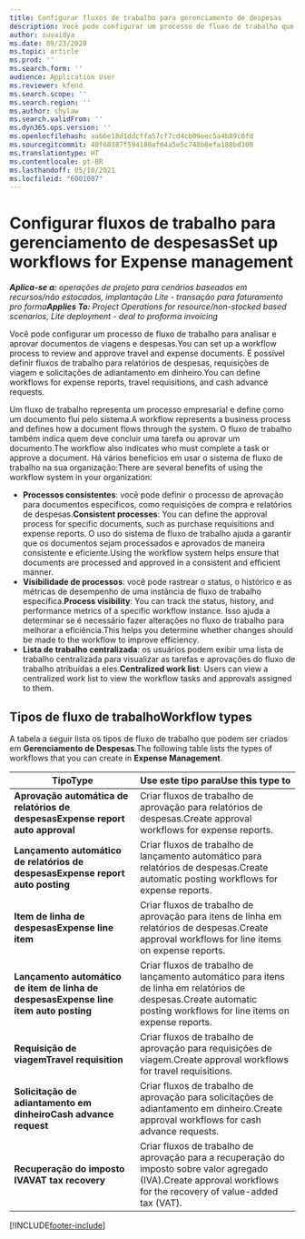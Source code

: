 ```yaml
---
title: Configurar fluxos de trabalho para gerenciamento de despesas
description: Você pode configurar um processo de fluxo de trabalho que é usado para analisar e aprovar documentos de viagens e despesas.
author: suvaidya
ms.date: 09/23/2020
ms.topic: article
ms.prod: ''
ms.search.form: ''
audience: Application User
ms.reviewer: kfend
ms.search.scope: ''
ms.search.region: ''
ms.author: shylaw
ms.search.validFrom: ''
ms.dyn365.ops.version: ''
ms.openlocfilehash: aab6e18d1ddcffa57cf7cd4cb09eec5a4b89c0fd
ms.sourcegitcommit: 40f68387f594180af64a5e5c748b6efa188bd300
ms.translationtype: HT
ms.contentlocale: pt-BR
ms.lasthandoff: 05/10/2021
ms.locfileid: "6001007"
---
```

# <a name="set-up-workflows-for-expense-management"></a><span data-ttu-id="afe9c-103">Configurar fluxos de trabalho para gerenciamento de despesas</span><span class="sxs-lookup"><span data-stu-id="afe9c-103">Set up workflows for Expense management</span></span>

<span data-ttu-id="afe9c-104">_**Aplica-se a:** operações de projeto para cenários baseados em recursos/não estocados, implantação Lite - transação para faturamento pro forma_</span><span class="sxs-lookup"><span data-stu-id="afe9c-104">_**Applies To:** Project Operations for resource/non-stocked based scenarios, Lite deployment - deal to proforma invoicing_</span></span>

<span data-ttu-id="afe9c-105">Você pode configurar um processo de fluxo de trabalho para analisar e aprovar documentos de viagens e despesas.</span><span class="sxs-lookup"><span data-stu-id="afe9c-105">You can set up a workflow process to review and approve travel and expense documents.</span></span> <span data-ttu-id="afe9c-106">É possível definir fluxos de trabalho para relatórios de despesas, requisições de viagem e solicitações de adiantamento em dinheiro.</span><span class="sxs-lookup"><span data-stu-id="afe9c-106">You can define workflows for expense reports, travel requisitions, and cash advance requests.</span></span>

<span data-ttu-id="afe9c-107">Um fluxo de trabalho representa um processo empresarial e define como um documento flui pelo sistema.</span><span class="sxs-lookup"><span data-stu-id="afe9c-107">A workflow represents a business process and defines how a document flows through the system.</span></span> <span data-ttu-id="afe9c-108">O fluxo de trabalho também indica quem deve concluir uma tarefa ou aprovar um documento.</span><span class="sxs-lookup"><span data-stu-id="afe9c-108">The workflow also indicates who must complete a task or approve a document.</span></span> <span data-ttu-id="afe9c-109">Há vários benefícios em usar o sistema de fluxo de trabalho na sua organização:</span><span class="sxs-lookup"><span data-stu-id="afe9c-109">There are several benefits of using the workflow system in your organization:</span></span>

- <span data-ttu-id="afe9c-110">**Processos consistentes**: você pode definir o processo de aprovação para documentos específicos, como requisições de compra e relatórios de despesas.</span><span class="sxs-lookup"><span data-stu-id="afe9c-110">**Consistent processes**: You can define the approval process for specific documents, such as purchase requisitions and expense reports.</span></span> <span data-ttu-id="afe9c-111">O uso do sistema de fluxo de trabalho ajuda a garantir que os documentos sejam processados e aprovados de maneira consistente e eficiente.</span><span class="sxs-lookup"><span data-stu-id="afe9c-111">Using the workflow system helps ensure that documents are processed and approved in a consistent and efficient manner.</span></span>
- <span data-ttu-id="afe9c-112">**Visibilidade de processos**: você pode rastrear o status, o histórico e as métricas de desempenho de uma instância de fluxo de trabalho específica.</span><span class="sxs-lookup"><span data-stu-id="afe9c-112">**Process visibility**: You can track the status, history, and performance metrics of a specific workflow instance.</span></span> <span data-ttu-id="afe9c-113">Isso ajuda a determinar se é necessário fazer alterações no fluxo de trabalho para melhorar a eficiência.</span><span class="sxs-lookup"><span data-stu-id="afe9c-113">This helps you determine whether changes should be made to the workflow to improve efficiency.</span></span>
- <span data-ttu-id="afe9c-114">**Lista de trabalho centralizada**: os usuários podem exibir uma lista de trabalho centralizada para visualizar as tarefas e aprovações do fluxo de trabalho atribuídas a eles.</span><span class="sxs-lookup"><span data-stu-id="afe9c-114">**Centralized work list**: Users can view a centralized work list to view the workflow tasks and approvals assigned to them.</span></span> 

## <a name="workflow-types"></a><span data-ttu-id="afe9c-115">Tipos de fluxo de trabalho</span><span class="sxs-lookup"><span data-stu-id="afe9c-115">Workflow types</span></span>

<span data-ttu-id="afe9c-116">A tabela a seguir lista os tipos de fluxo de trabalho que podem ser criados em **Gerenciamento de Despesas**.</span><span class="sxs-lookup"><span data-stu-id="afe9c-116">The following table lists the types of workflows that you can create in **Expense Management**.</span></span>


|              <span data-ttu-id="afe9c-117"><strong>Tipo</strong></span><span class="sxs-lookup"><span data-stu-id="afe9c-117"><strong>Type</strong></span></span>              |                   <span data-ttu-id="afe9c-118"><strong>Use este tipo para</strong></span><span class="sxs-lookup"><span data-stu-id="afe9c-118"><strong>Use this type to</strong></span></span>                   |
|-------------------------------------------------|-----------------------------------------------------------------------|
|   <span data-ttu-id="afe9c-119"><strong>Aprovação automática de relatórios de despesas</strong></span><span class="sxs-lookup"><span data-stu-id="afe9c-119"><strong>Expense report auto approval</strong></span></span> |            <span data-ttu-id="afe9c-120">Criar fluxos de trabalho de aprovação para relatórios de despesas.</span><span class="sxs-lookup"><span data-stu-id="afe9c-120">Create approval workflows for expense reports.</span></span>             |
|  <span data-ttu-id="afe9c-121"><strong>Lançamento automático de relatórios de despesas</strong></span><span class="sxs-lookup"><span data-stu-id="afe9c-121"><strong>Expense report auto posting</strong></span></span>   |        <span data-ttu-id="afe9c-122">Criar fluxos de trabalho de lançamento automático para relatórios de despesas.</span><span class="sxs-lookup"><span data-stu-id="afe9c-122">Create automatic posting workflows for expense reports.</span></span>        |
|       <span data-ttu-id="afe9c-123"><strong>Item de linha de despesas</strong></span><span class="sxs-lookup"><span data-stu-id="afe9c-123"><strong>Expense line item</strong></span></span>        |     <span data-ttu-id="afe9c-124">Criar fluxos de trabalho de aprovação para itens de linha em relatórios de despesas.</span><span class="sxs-lookup"><span data-stu-id="afe9c-124">Create approval workflows for line items on expense reports.</span></span>      |
| <span data-ttu-id="afe9c-125"><strong>Lançamento automático de item de linha de despesas</strong></span><span class="sxs-lookup"><span data-stu-id="afe9c-125"><strong>Expense line item auto posting</strong></span></span> | <span data-ttu-id="afe9c-126">Criar fluxos de trabalho de lançamento automático para itens de linha em relatórios de despesas.</span><span class="sxs-lookup"><span data-stu-id="afe9c-126">Create automatic posting workflows for line items on expense reports.</span></span> |
|       <span data-ttu-id="afe9c-127"><strong>Requisição de viagem</strong></span><span class="sxs-lookup"><span data-stu-id="afe9c-127"><strong>Travel requisition</strong></span></span>       |          <span data-ttu-id="afe9c-128">Criar fluxos de trabalho de aprovação para requisições de viagem.</span><span class="sxs-lookup"><span data-stu-id="afe9c-128">Create approval workflows for travel requisitions.</span></span>           |
|      <span data-ttu-id="afe9c-129"><strong>Solicitação de adiantamento em dinheiro</strong></span><span class="sxs-lookup"><span data-stu-id="afe9c-129"><strong>Cash advance request</strong></span></span>      |         <span data-ttu-id="afe9c-130">Criar fluxos de trabalho de aprovação para solicitações de adiantamento em dinheiro.</span><span class="sxs-lookup"><span data-stu-id="afe9c-130">Create approval workflows for cash advance requests.</span></span>          |
|        <span data-ttu-id="afe9c-131"><strong>Recuperação do imposto IVA</strong></span><span class="sxs-lookup"><span data-stu-id="afe9c-131"><strong>VAT tax recovery</strong></span></span>        | <span data-ttu-id="afe9c-132">Criar fluxos de trabalho de aprovação para a recuperação do imposto sobre valor agregado (IVA).</span><span class="sxs-lookup"><span data-stu-id="afe9c-132">Create approval workflows for the recovery of value-added tax (VAT).</span></span>  |


[!INCLUDE[footer-include](../includes/footer-banner.md)]